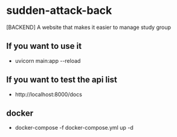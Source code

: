 # sudden-attack-back
[BACKEND] A website that makes it easier to manage study group
## If you want to use it
- uvicorn main:app --reload

## If you want to test the api list
- http://localhost:8000/docs

## docker
- docker-compose -f docker-compose.yml up -d
